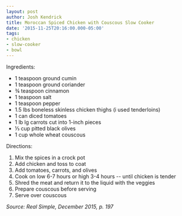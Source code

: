 ```yaml
---
layout: post
author: Josh Kendrick
title: Moroccan Spiced Chicken with Couscous Slow Cooker
date: '2015-11-25T20:16:00.000-05:00'
tags:
- chicken
- slow-cooker
- bowl
---
```


Ingredients:
* 1 teaspoon ground cumin
* 1 teaspoon ground coriander
* ¾ teaspoon cinnamon
* 1 teaspoon salt
* 1 teaspoon pepper
* 1.5 lbs boneless skinless chicken thighs (i used tenderloins)
* 1 can diced tomatoes
* 1 lb lg carrots cut into 1-inch pieces
* ⅓ cup pitted black olives
* 1 cup whole wheat couscous

Directions:
1. Mix the spices in a crock pot
2. Add chicken and toss to coat
3. Add tomatoes, carrots, and olives
4. Cook on low 6-7 hours or high 3-4 hours -- until chicken is tender
5. Shred the meat and return it to the liquid with the veggies
6. Prepare couscous before serving
7. Serve over couscous

*Source: Real Simple, December 2015, p. 197*